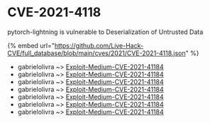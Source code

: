 # CVE-2021-4118

pytorch-lightning is vulnerable to Deserialization of Untrusted Data

{% embed url="https://github.com/Live-Hack-CVE/full_database/blob/main/cves/2021/CVE-2021-4118.json" %}


* gabrielolivra ~> [Exploit-Medium-CVE-2021-41184](https://www.alice-snow.ru/2021/database/cve-2021-4118/exploit-medium-cve-2021-41184-gabrielolivra)
* gabrielolivra ~> [Exploit-Medium-CVE-2021-41184](https://www.alice-snow.ru/2021/database/cve-2021-4118/exploit-medium-cve-2021-41184-gabrielolivra)
* gabrielolivra ~> [Exploit-Medium-CVE-2021-41184](https://www.alice-snow.ru/2021/database/cve-2021-4118/exploit-medium-cve-2021-41184-gabrielolivra)
* gabrielolivra ~> [Exploit-Medium-CVE-2021-41184](https://www.alice-snow.ru/2021/database/cve-2021-4118/exploit-medium-cve-2021-41184-gabrielolivra)
* gabrielolivra ~> [Exploit-Medium-CVE-2021-41184](https://www.alice-snow.ru/2021/database/cve-2021-4118/exploit-medium-cve-2021-41184-gabrielolivra)
* gabrielolivra ~> [Exploit-Medium-CVE-2021-41184](https://www.alice-snow.ru/2021/database/cve-2021-4118/exploit-medium-cve-2021-41184-gabrielolivra)
* gabrielolivra ~> [Exploit-Medium-CVE-2021-41184](https://www.alice-snow.ru/2021/database/cve-2021-4118/exploit-medium-cve-2021-41184-gabrielolivra)
